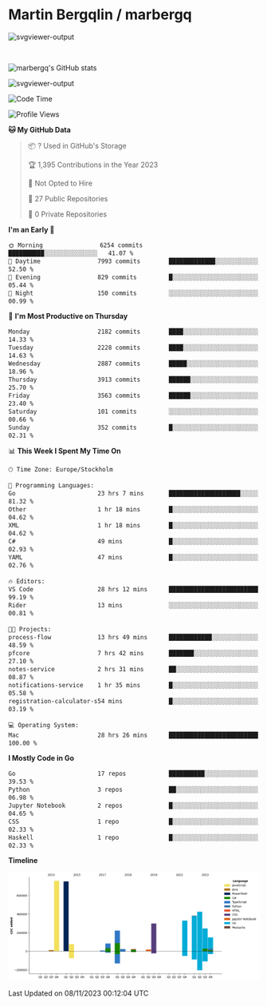 # Martin Bergqlin / marbergq

![svgviewer-output](https://user-images.githubusercontent.com/2405410/206014777-22d41ecb-c24f-421d-b7d9-bba2cb5bb0de.svg)

<br>

<!--- [![Martin's Week](https://github-readme-stats.vercel.app/api/wakatime?username=marbergq&theme=dark)](https://github.com/anuraghazra/github-readme-stats) -->

![marbergq's GitHub stats](https://github-readme-stats.vercel.app/api?username=marbergq&count_private=true&show_icons=true)

![svgviewer-output](https://wakatime.com/badge/user/3f0a2069-6683-4e19-9a4a-7d21ea815067.svg)

<!--START_SECTION:waka-->
![Code Time](http://img.shields.io/badge/Code%20Time-3%2C484%20hrs%2044%20mins-blue)

![Profile Views](http://img.shields.io/badge/Profile%20Views-0-blue)

**🐱 My GitHub Data** 

> 📦 ? Used in GitHub's Storage 
 > 
> 🏆 1,395 Contributions in the Year 2023
 > 
> 🚫 Not Opted to Hire
 > 
> 📜 27 Public Repositories 
 > 
> 🔑 0 Private Repositories 
 > 
**I'm an Early 🐤** 

```text
🌞 Morning                6254 commits        ██████████░░░░░░░░░░░░░░░   41.07 % 
🌆 Daytime                7993 commits        █████████████░░░░░░░░░░░░   52.50 % 
🌃 Evening                829 commits         █░░░░░░░░░░░░░░░░░░░░░░░░   05.44 % 
🌙 Night                  150 commits         ░░░░░░░░░░░░░░░░░░░░░░░░░   00.99 % 
```
📅 **I'm Most Productive on Thursday** 

```text
Monday                   2182 commits        ████░░░░░░░░░░░░░░░░░░░░░   14.33 % 
Tuesday                  2228 commits        ████░░░░░░░░░░░░░░░░░░░░░   14.63 % 
Wednesday                2887 commits        █████░░░░░░░░░░░░░░░░░░░░   18.96 % 
Thursday                 3913 commits        ██████░░░░░░░░░░░░░░░░░░░   25.70 % 
Friday                   3563 commits        ██████░░░░░░░░░░░░░░░░░░░   23.40 % 
Saturday                 101 commits         ░░░░░░░░░░░░░░░░░░░░░░░░░   00.66 % 
Sunday                   352 commits         █░░░░░░░░░░░░░░░░░░░░░░░░   02.31 % 
```


📊 **This Week I Spent My Time On** 

```text
🕑︎ Time Zone: Europe/Stockholm

💬 Programming Languages: 
Go                       23 hrs 7 mins       ████████████████████░░░░░   81.32 % 
Other                    1 hr 18 mins        █░░░░░░░░░░░░░░░░░░░░░░░░   04.62 % 
XML                      1 hr 18 mins        █░░░░░░░░░░░░░░░░░░░░░░░░   04.62 % 
C#                       49 mins             █░░░░░░░░░░░░░░░░░░░░░░░░   02.93 % 
YAML                     47 mins             █░░░░░░░░░░░░░░░░░░░░░░░░   02.76 % 

🔥 Editors: 
VS Code                  28 hrs 12 mins      █████████████████████████   99.19 % 
Rider                    13 mins             ░░░░░░░░░░░░░░░░░░░░░░░░░   00.81 % 

🐱‍💻 Projects: 
process-flow             13 hrs 49 mins      ████████████░░░░░░░░░░░░░   48.59 % 
pfcore                   7 hrs 42 mins       ███████░░░░░░░░░░░░░░░░░░   27.10 % 
notes-service            2 hrs 31 mins       ██░░░░░░░░░░░░░░░░░░░░░░░   08.87 % 
notifications-service    1 hr 35 mins        █░░░░░░░░░░░░░░░░░░░░░░░░   05.58 % 
registration-calculator-s54 mins             █░░░░░░░░░░░░░░░░░░░░░░░░   03.19 % 

💻 Operating System: 
Mac                      28 hrs 26 mins      █████████████████████████   100.00 % 
```

**I Mostly Code in Go** 

```text
Go                       17 repos            ██████████░░░░░░░░░░░░░░░   39.53 % 
Python                   3 repos             ██░░░░░░░░░░░░░░░░░░░░░░░   06.98 % 
Jupyter Notebook         2 repos             █░░░░░░░░░░░░░░░░░░░░░░░░   04.65 % 
CSS                      1 repo              █░░░░░░░░░░░░░░░░░░░░░░░░   02.33 % 
Haskell                  1 repo              █░░░░░░░░░░░░░░░░░░░░░░░░   02.33 % 
```



**Timeline**

![Lines of Code chart](https://raw.githubusercontent.com/marbergq/marbergq/main/assets/bar_graph.png)


 Last Updated on 08/11/2023 00:12:04 UTC
<!--END_SECTION:waka-->
